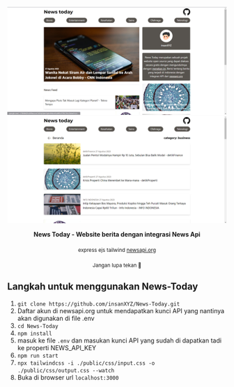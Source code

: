 ![image](./readme_asset/home.PNG)
![image](./readme_asset/category.PNG)
<p align="center"><strong>News Today - Website berita dengan integrasi News Api</strong></p>
<p align="center"><sub>express ejs tailwind <a href="newsapi.org">newsapi.org</a></sub></p>
<p align="center"><sub>Jangan lupa tekan 🌟</sub></p>

## Langkah untuk menggunakan News-Today

1. ```git clone https://github.com/insanXYZ/News-Today.git```
2. Daftar akun di newsapi.org untuk mendapatkan kunci API yang nantinya akan digunakan di file .env
3. ```cd News-Today```
4. ```npm install```
5. masuk ke file ```.env``` dan masukan kunci API yang sudah di dapatkan tadi ke properti NEWS_API_KEY
6. ```npm run start```
7. ```npx tailwindcss -i ./public/css/input.css -o ./public/css/output.css --watch```
8. Buka di browser url ```localhost:3000```